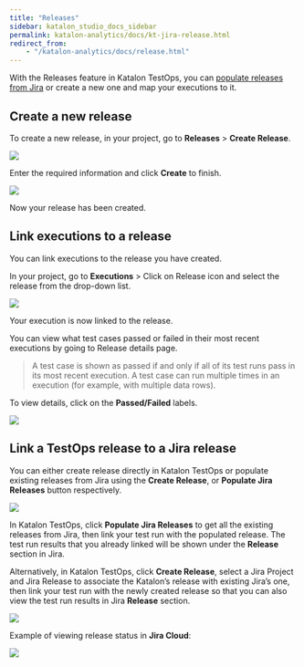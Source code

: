 ```yaml
---
title: "Releases" 
sidebar: katalon_studio_docs_sidebar
permalink: katalon-analytics/docs/kt-jira-release.html
redirect_from:
    - "/katalon-analytics/docs/release.html"
---
```


With the Releases feature in Katalon TestOps, you can [populate releases from Jira](https://docs.katalon.com/katalon-analytics/docs/kt-jira-release.html) or create a new one and map your executions to it.

## Create a new release

To create a new release, in your project, go to **Releases** > **Create Release**.

<img src="https://github.com/katalon-studio/docs-images/raw/master/katalon-analytics/docs/release/release-list.png" width="" height="">

Enter the required information and click **Create** to finish.

<img src="https://github.com/katalon-studio/docs-images/raw/master/katalon-analytics/docs/release/create-release.png" width="" height="">

Now your release has been created.

## Link executions to a release

You can link executions to the release you have created.

In your project, go to **Executions** > Click on Release icon and select the release from the drop-down list.


<img src="https://github.com/katalon-studio/docs-images/raw/master/katalon-analytics/docs/release/map-release.png" width="" height="">

Your execution is now linked to the release.

You can view what test cases passed or failed in their most recent executions by going to Release details page.

> A test case is shown as passed if and only if all of its test runs pass in its most recent execution. A test case can run multiple times in an execution (for example, with multiple data rows).

To view details, click on the **Passed/Failed** labels.


<img src="https://github.com/katalon-studio/docs-images/raw/master/katalon-analytics/docs/release/release-details.png" width="" height="">

## Link a TestOps release to a Jira release

You can either create release directly in Katalon TestOps or populate existing releases from Jira using the **Create Release**, or **Populate Jira Releases** button respectively.

![](https://github.com/katalon-studio/docs-images/raw/master/katalon-analytics/docs/jira-ka-configure/ka-create-release.JPG)

In Katalon TestOps, click **Populate Jira Releases** to get all the existing releases from Jira, then link your test run with the populated release. The test run results that you already linked will be shown under the **Release** section in Jira.

Alternatively, in Katalon TestOps, click **Create Release**, select a Jira Project and Jira Release to associate the Katalon’s release with existing Jira’s one, then link your test run with the newly created release so that you can also view the test run results in Jira **Release** section.

![](https://github.com/katalon-studio/docs-images/raw/master/katalon-analytics/docs/jira-ka-configure/ka-create-release-2.JPG)

Example of viewing release status in **Jira Cloud**:

![](https://github.com/katalon-studio/docs-images/raw/master/katalon-analytics/docs/jira-ka-configure/jira-release-result-example.JPG)
